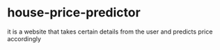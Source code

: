 # house-price-predictor
it is a website that takes certain details from the user and predicts price accordingly
